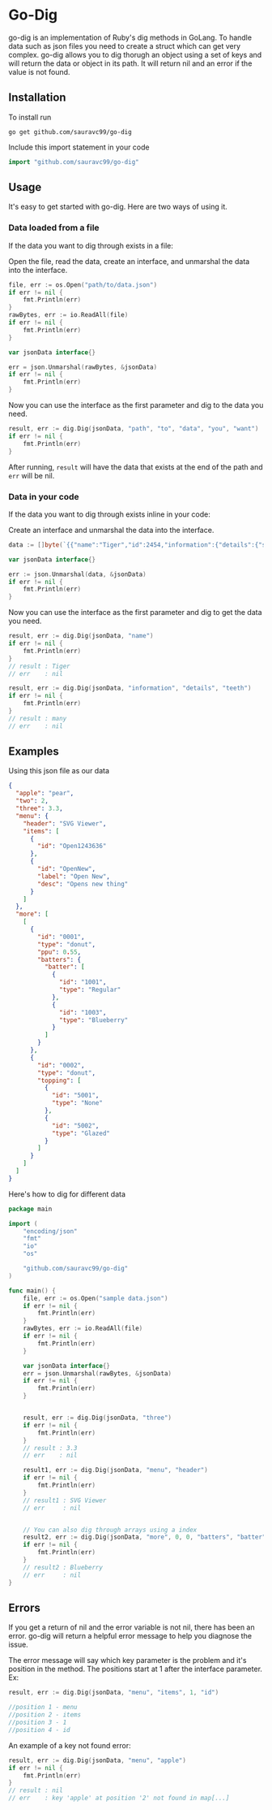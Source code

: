 # Go-Dig
go-dig is an implementation of Ruby's dig methods in GoLang. To handle data such as json files you need to create a struct which can get very complex. go-dig allows you to dig thorugh an object using a set of keys and will return the data or object in its path. It will return nil and an error if the value is not found.


## Installation
To install run
```
go get github.com/sauravc99/go-dig
```

Include this import statement in your code 
```go
import "github.com/sauravc99/go-dig"
```


## Usage
It's easy to get started with go-dig. Here are two ways of using it.


### Data loaded from a file
If the data you want to dig through exists in a file:

Open the file, read the data, create an interface, and unmarshal the data into the interface.
```go
file, err := os.Open("path/to/data.json")
if err != nil {
	fmt.Println(err)
}
rawBytes, err := io.ReadAll(file)
if err != nil {
	fmt.Println(err)
}

var jsonData interface{}

err = json.Unmarshal(rawBytes, &jsonData)
if err != nil {
	fmt.Println(err)
}
```

Now you can use the interface as the first parameter and dig to the data you need.
```go
result, err := dig.Dig(jsonData, "path", "to", "data", "you", "want")
if err != nil {
    fmt.Println(err)
}
```

After running, `result` will have the data that exists at the end of the path and `err` will be nil.

### Data in your code 
If the data you want to dig through exists inline in your code:

Create an interface and unmarshal the data into the interface.
```go
data := []byte(`{{"name":"Tiger","id":2454,"information":{"details":{"status":"active","claws":true,"teeth":"many"}}}}`)

var jsonData interface{}

err := json.Unmarshal(data, &jsonData)
if err != nil {
    fmt.Println(err)
}
```

Now you can use the interface as the first parameter and dig to get the data you need.
```go
result, err := dig.Dig(jsonData, "name")
if err != nil {
    fmt.Println(err)
}
// result : Tiger
// err    : nil
```
```go
result, err := dig.Dig(jsonData, "information", "details", "teeth")
if err != nil {
    fmt.Println(err)
}
// result : many
// err    : nil
```


## Examples
Using this json file as our data
```json
{
  "apple": "pear",
  "two": 2,
  "three": 3.3,
  "menu": {
    "header": "SVG Viewer",
    "items": [
      {
        "id": "Open1243636"
      },
      {
        "id": "OpenNew",
        "label": "Open New",
        "desc": "Opens new thing"
      }
    ]
  },
  "more": [
    [
      {
        "id": "0001",
        "type": "donut",
        "ppu": 0.55,
        "batters": {
          "batter": [
            {
              "id": "1001",
              "type": "Regular"
            },
            {
              "id": "1003",
              "type": "Blueberry"
            }
          ]
        }
      },
      {
        "id": "0002",
        "type": "donut",
        "topping": [
          {
            "id": "5001",
            "type": "None"
          },
          {
            "id": "5002",
            "type": "Glazed"
          }
        ]
      }
    ]
  ]
}
```
Here's how to dig for different data
```go
package main

import (
	"encoding/json"
	"fmt"
	"io"
	"os"

	"github.com/sauravc99/go-dig"
)

func main() {
	file, err := os.Open("sample data.json")
	if err != nil {
		fmt.Println(err)
	}
	rawBytes, err := io.ReadAll(file)
	if err != nil {
		fmt.Println(err)
	}

	var jsonData interface{}
	err = json.Unmarshal(rawBytes, &jsonData)
	if err != nil {
		fmt.Println(err)
	}


	result, err := dig.Dig(jsonData, "three")
	if err != nil {
		fmt.Println(err)
	}
	// result : 3.3
	// err    : nil

	result1, err := dig.Dig(jsonData, "menu", "header")
	if err != nil {
		fmt.Println(err)
	}
	// result1 : SVG Viewer
	// err     : nil


	// You can also dig through arrays using a index
	result2, err := dig.Dig(jsonData, "more", 0, 0, "batters", "batter", 1, "type")
	if err != nil {
		fmt.Println(err)
	}
	// result2 : Blueberry
	// err     : nil
}
```


## Errors
If you get a return of nil and the error variable is not nil, there has been an error. go-dig will return a helpful error message to help you diagnose the issue.

The error message will say which key parameter is the problem and it's position in the method. The positions start at 1 after the interface parameter. 
Ex:
```go
result, err := dig.Dig(jsonData, "menu", "items", 1, "id")

//position 1 - menu
//position 2 - items
//position 3 - 1
//position 4 - id
```

An example of a key not found error:
```go
result, err := dig.Dig(jsonData, "menu", "apple")
if err != nil {
    fmt.Println(err)
}
// result : nil
// err    : key 'apple' at position '2' not found in map[...]
```